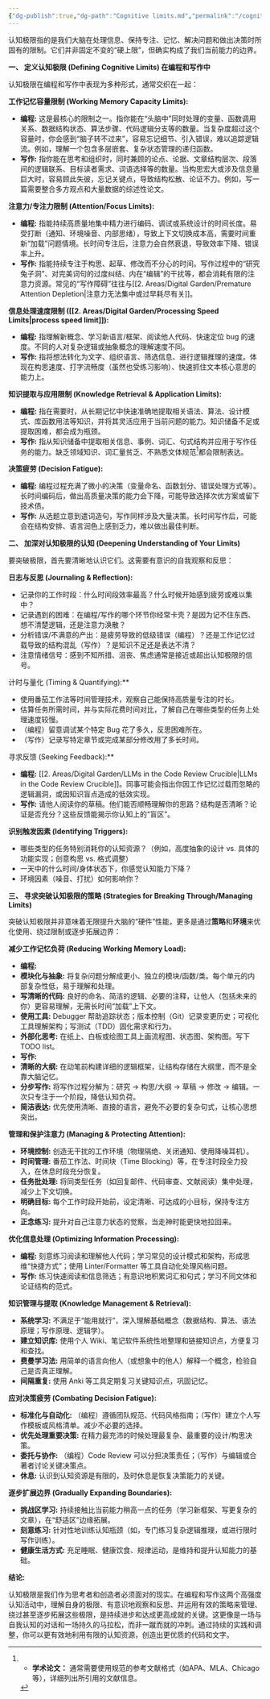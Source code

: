 ```yaml
---
{"dg-publish":true,"dg-path":"Cognitive limits.md","permalink":"/cognitive-limits/","title":"cognitive limits","created":"2025-04-17 18:54","updated":"2025-04-20 15:18"}
---
```



认知极限指的是我们大脑在处理信息、保持专注、记忆、解决问题和做出决策时所固有的限制。它们并非固定不变的“硬上限”，但确实构成了我们当前能力的边界。

**一、 定义认知极限 (Defining Cognitive Limits) 在编程和写作中**

认知极限在编程和写作中表现为多种形式，通常交织在一起：

**工作记忆容量限制 (Working Memory Capacity Limits):**

- **编程:** 这是最核心的限制之一。指你能在“头脑中”同时处理的变量、函数调用关系、数据结构状态、算法步骤、代码逻辑分支等的数量。当复杂度超过这个容量时，你会感到“脑子转不过来”，容易忘记细节、引入错误，难以追踪逻辑流。例如，理解一个包含多层嵌套、复杂状态管理的递归函数。
- **写作:** 指你能在思考和组织时，同时兼顾的论点、论据、文章结构层次、段落间的逻辑联系、目标读者需求、词语选择等的数量。当构思宏大或涉及信息量巨大时，容易顾此失彼，忘记关键点，导致结构松散、论证不力。例如，写一篇需要整合多方观点和大量数据的综述性论文。

**注意力/专注力限制 (Attention/Focus Limits):**

- **编程:** 指能持续高质量地集中精力进行编码、调试或系统设计的时间长度。易受打断（通知、环境噪音、内部思绪），导致上下文切换成本高，需要时间重新“加载”问题情境。长时间专注后，注意力会自然衰退，导致效率下降、错误率上升。
- **写作:** 指能持续专注于构思、起草、修改而不分心的时间。写作过程中的“研究兔子洞”、对完美词句的过度纠结、内在“编辑”的干扰等，都会消耗有限的注意力资源。常见的“写作障碍”往往与[[2. Areas/Digital Garden/Premature Attention Depletion\|注意力无法集中或过早耗尽有关]]。

**信息处理速度限制 ([[2. Areas/Digital Garden/Processing Speed Limits\|process speed limit]]):**

- **编程:** 指理解新概念、学习新语言/框架、阅读他人代码、快速定位 bug 的速度。不同的人对复杂逻辑或抽象概念的理解速度不同。
- **写作:** 指将想法转化为文字、组织语言、筛选信息、进行逻辑推理的速度。体现在构思速度、打字流畅度（虽然也受练习影响）、快速抓住文本核心意思的能力上。

**知识提取与应用限制 (Knowledge Retrieval & Application Limits):**

- **编程:** 指在需要时，从长期记忆中快速准确地提取相关语法、算法、设计模式、库函数用法等知识，并将其灵活应用于当前问题的能力。知识储备不足或提取困难，都会成为瓶颈。
- **写作:** 指从知识储备中提取相关信息、事例、词汇、句式结构并应用于写作任务的能力。缺乏领域知识、词汇量贫乏、不熟悉文体规范[^1]都会限制表达。

**决策疲劳 (Decision Fatigue):**

- **编程:** 编程过程充满了微小的决策（变量命名、函数划分、错误处理方式等）。长时间编码后，做出高质量决策的能力会下降，可能导致选择次优方案或留下技术债。
- **写作:** 从选题立意到遣词造句，写作同样涉及大量决策。长时间写作后，可能会在结构安排、语言润色上感到乏力，难以做出最佳判断。

**二、 加深对认知极限的认知 (Deepening Understanding of Your Limits)**

要突破极限，首先要清晰地认识它们。这需要有意识的自我观察和反思：

**日志与反思 (Journaling & Reflection):**

- 记录你的工作时段：什么时间段效率最高？什么时候开始感到疲劳或难以集中？
- 记录遇到的困难：在编程/写作的哪个环节你经常卡壳？是因为记不住东西、想不清楚逻辑，还是注意力涣散？
- 分析错误/不满意的产出：是疲劳导致的低级错误（编程）？还是工作记忆过载导致的结构混乱（写作）？是知识不足还是表达不清？
- 注意情绪信号：感到不知所措、沮丧、焦虑通常是接近或超出认知极限的信号。

计时与量化 (Timing & Quantifying):**

- 使用番茄工作法等时间管理技术，观察自己能保持高质量专注的时长。
- 估算任务所需时间，并与实际花费时间对比，了解自己在哪些类型的任务上处理速度较慢。
- （编程）留意调试某个特定 Bug 花了多久，反思困难所在。
- （写作）记录写特定章节或完成某部分修改用了多长时间。

寻求反馈 (Seeking Feedback):**

- **编程:** [[2. Areas/Digital Garden/LLMs in the Code Review Crucible\|LLMs in the Code Review Crucible]]。同事可能会指出你因工作记忆过载而忽略的逻辑漏洞，或因知识盲点造成的低效实现。
- **写作:** 请他人阅读你的草稿。他们能否顺畅理解你的思路？结构是否清晰？论证是否充分？这些反馈能揭示你认知上的“盲区”。

**识别触发因素 (Identifying Triggers):**

- 哪些类型的任务特别消耗你的认知资源？（例如，高度抽象的设计 vs. 具体的功能实现；创意构思 vs. 格式调整）
- 一天中的什么时间/身体状态下，你感觉认知能力下降？
- 环境因素（噪音、打扰）如何影响你？

**三、 寻求突破认知极限的策略 (Strategies for Breaking Through/Managing Limits)**

突破认知极限并非意味着无限提升大脑的“硬件”性能，更多是通过**策略**和**环境**来优化使用、绕过限制或逐步拓展边界：

**减少工作记忆负荷 (Reducing Working Memory Load):**

- **编程:**
- **模块化与抽象:** 将复杂问题分解成更小、独立的模块/函数/类。每个单元的内部复杂性低，易于理解和处理。
- **写清晰的代码:** 良好的命名、简洁的逻辑、必要的注释，让他人（包括未来的你）更容易理解，无需长时间“加载”上下文。
- **使用工具:** Debugger 帮助追踪状态；版本控制（Git）记录变更历史；可视化工具理解架构；写测试（TDD）固化需求和行为。
- **外部化思考:** 在纸上、白板或绘图工具上画流程图、状态图、架构图。写下 TODO list。
- **写作:**
- **清晰的大纲:** 在动笔前构建详细的逻辑框架，让结构存储在大纲里，而不是全靠大脑记忆。
- **分步写作:** 将写作过程分解为：研究 -> 构思/大纲 -> 草稿 -> 修改 -> 编辑。一次只专注于一个阶段，降低认知负荷。
- **简洁表达:** 优先使用清晰、直接的语言，避免不必要的复杂句式，让核心思想突出。

**管理和保护注意力 (Managing & Protecting Attention):**

- **环境控制:** 创造无干扰的工作环境（物理隔绝、关闭通知、使用降噪耳机）。
- **时间管理:** 番茄工作法、时间块（Time Blocking）等，在专注时段全力投入，在休息时段充分恢复。
- **任务批处理:** 将同类型任务（如回复邮件、代码审查、文献阅读）集中处理，减少上下文切换。
- **明确目标:** 每个工作时段开始前，设定清晰、可达成的小目标，保持专注方向。
- **正念练习:** 提升对自己注意力状态的觉察，当走神时能更快地拉回来。

**优化信息处理 (Optimizing Information Processing):**

- **编程:** 刻意练习阅读和理解他人代码；学习常见的设计模式和架构，形成思维“快捷方式”；使用 Linter/Formatter 等工具自动化处理风格问题。
- **写作:** 练习快速阅读和信息筛选；有意识地积累词汇和句式；学习不同文体和论证结构的范式。

**知识管理与提取 (Knowledge Management & Retrieval):**

- **系统学习:** 不满足于“能用就行”，深入理解基础概念（数据结构、算法、语法原理；写作原理、逻辑学）。
- **建立知识库:** 使用个人 Wiki、笔记软件系统性地整理和链接知识点，方便复习和查找。
- **费曼学习法:** 用简单的语言向他人（或想象中的他人）解释一个概念，检验自己是否真正理解。
- **间隔重复:** 使用 Anki 等工具定期复习关键知识点，巩固记忆。

**应对决策疲劳 (Combating Decision Fatigue):**

- **标准化与自动化:** （编程）遵循团队规范、代码风格指南；（写作）建立个人写作模板或风格清单。减少不必要的选择。
- **优先处理重要决策:** 在精力最充沛的时候处理最复杂、最重要的设计/构思决策。
- **委托与协作:** （编程）Code Review 可以分担决策责任；（写作）与编辑或合著者讨论关键决策点。
- **休息:** 认识到认知资源是有限的，及时休息是恢复决策能力的关键。

**逐步扩展边界 (Gradually Expanding Boundaries):**

- **挑战区学习:** 持续接触比当前能力稍高一点的任务（学习新框架、写更复杂的文章），在“舒适区”边缘拓展。
- **刻意练习:** 针对性地训练认知瓶颈（如，专门练习复杂逻辑推理，或进行限时写作训练）。
- **健康生活方式:** 充足睡眠、健康饮食、规律运动，是维持和提升认知能力的基础。

**结论:**

认知极限是我们作为思考者和创造者必须面对的现实。在编程和写作这两个高强度认知活动中，理解自身的极限、有意识地观察和反思、并运用有效的策略来管理、绕过甚至逐步拓展这些极限，是持续进步和达成更高成就的关键。这更像是一场与自我认知的对话和一场持久的马拉松，而非一蹴而就的冲刺。通过持续的实践和调整，你可以更有效地利用有限的认知资源，创造出更优质的代码和文字。

[^1]: - **学术论文：** 通常需要使用规范的参考文献格式（如APA、MLA、Chicago等），详细列出所引用的文献信息。
